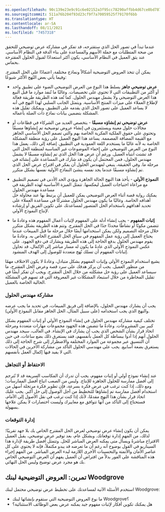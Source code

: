```yaml
---
ms.openlocfilehash: 90c139e23e9c91c6e02152a3f95cc78290affbb4d67ce0bd7876820ec1972851
ms.sourcegitcommit: 511a76b204f93d23cf9f7a70059525f79170f6bb
ms.translationtype: HT
ms.contentlocale: ar-SA
ms.lasthandoff: 08/11/2021
ms.locfileid: "7457318"
---
```

عندما تبدأ في تصور الحل الذي ستقترحه، قد تفكر في مشاركة عرض توضيحي للتحقق من صحة المتطلبات مع حملة الأسهم والمساعدة على بناء الدقة في النظام الأساسي. عند يثق العميل في النظام الأساسي، يكون أكثر استعدادًا لقبول الحلول المقترحة بحماس.

يمكن أن تتخذ العروض التوضيحية أشكالاً ونماذج مختلفة، اعتمادًا على الحل المقترح. وفيما يأتي بعض النُهج الأكثر شيوعًا:

-   **عرض توضيحي جاهز** يسلط هذا النوع من العرض التوضيحي الضوء على تطبيق واحد أو أكثر من التطبيقات التي لا تحتوي على تخصيصات. وغالبًا ما تُنفذ موارد ما قبل البيع هذا العرض التوضيحي ولا يشمل مهندس الحلول.
    كما تُعد هذه الطريقة طريقة فعالة لإطلاع العملاء على ميزات المنتج الأساسية. ويتمثل الجانب السلبي لهذا النهج في أنه لا يساعد العميل على تصور الحل الذي يقدمه على التطبيق. ويمكنك تقليل هذه المشكلة بتضمين بيانات نماذج ذات الصلة بأعماله.

-   **عرض توضيحي تم إنشاؤه مسبقًا** - يتخصص العديد من الشركاء في قطاعات أو مجالات حلول معينة ويستثمرون في إنشاء عروض توضيحية تم إنشاؤها مسبقًا وتحتوي على حقوق الملكية الفكرية الخاصة بهم والتي تصمم الحل الأساسي الجاهز مع القيمة المضافة المصممة. يساعد هذا النهج العميل على رؤية منطقة المشكلة الخاصة به لأنه غالبًا ما يستخدم اللغة العمودية في التطبيق. إضافة إلى ذلك، يعمل هذا النوع من العرض التوضيحي على إخفاء الموضوعات غير المناسبة لمنطقة الحل التي قد تشتت انتباه العميل. ورغم أن عرض هذا الحل الذي تم إنشاؤه مسبقًا لا يشمل مهندس الحلول، فمن المحتمل أن يكون قد شارك في المساعدة على إنشائه في مرحلة ما. وفي الحقيقة، ينبغي لمهندس الحلول أن يفكر في اقتراح عرض الحل الذي تم إنشاؤه مسبقًا عندما يجد نفسه ينشئ النماذج الأولية نفسها بشكل متكرر.

-   **النموذج الأولي** - يأخذ هذا النهج الحالة الجاهزة ويؤدي الحد الأدنى في تصميم التطبيق مع مراعاة احتياجات العميل ليعكسها. تتمثل الميزة الأساسية لهذه الطريقة في مساعدة مهندس الحلول  
    يمكنك رواية قصة أثناء العرض التوضيحي يمكن للعميل أن يرتبط بها عند محاولة حل أهدافه الخاصة. وغالبًا ما يكون مهندس الحلول مشتركًا في مساعدة العملاء على تحديد أهدافهم باستخدام الحل المتصور لمساعدتك على تكوين الفريق أو إرشاده لإنتاج النموذج الأولي.

-   **إثبات المفهوم** - يجب إنشاء أدلة على المفهوم لإثبات أعمال المفهوم هذه وعادةً ما تتضمن مكونًا أو نشاطًا محددًا جدًا في الحل المقترح. وتتم هذه الطريقة بشكل متكرر خلال مرحلة التصميم ولكن يمكن استخدامها أيضًا خلال مرحلة ما قبل المبيعات عندما يحتاج العميل إلى رؤية عمل المفهوم في سياق الحل المقترح الخاص به. وعادةً ما يقوم مهندس الحلول بدفع الحاجة إلى هذه الطريقة ويشارك في دفع الجهود. على عكس النموذج الأولي الذي عادةً ما يكون له مسار مباشر إلى الإكمال، قد تحاول إثباتات المفهوم أن تسلك نُهج متعددة للوصول إلى الهدف المنشود.

يشيع استخدام النموذج الأولي وإثبات المفهوم بشكل متبادل، وعادةً لا يكون الاختلاف مهمًا من منظور العميل.
يجب أن يركز هدفك على سرد قصة وعرض الحل المقترح، ما سيساعد العميل على رؤية حل مشكلته من خلال الحل المقترح. ويجب أن تفكر أيضًا في تقليل المخاطرة من خلال استبعاد المشكلات غير المعروفة التي قد تسهم في المشكلة الحالية الخاصة بالعميل.

### <a name="solution-architect-involvement"></a>مشاركة مهندس الحلول

يجب أن يشارك مهندس الحلول، بالإضافة إلى فريق المبيعات، في تحديد ما يجب عرضه والنهج الذي يجب استخدامه (على سبيل المثال، الحل الجاهز مقابل النموذج الأولي).

تختلف كيفية مشاركة مهندس الحلول في إنشاء النموذج الأولي أو إثبات المفهوم بشكل كبير بين المشروعات. وعادةً ما تتضمن هذه الجهود مجموعات مهارات متعددة ومرحلة اتخاذ قرار بشأن الشخص الذي يجب أن يشارك في الإنشاء. في الغالب، سيجد مهندس الحلول أنهم إذا أدوا ببساطة كل العمل بأنفسهم، فقد يستغرق ذلك بضع ساعات، في حين أن التنسيق عبر مجموعة من الموارد المختلفة والاضطرار إلى شرح الحاجة إلى ذلك يستغرق بضعة أسابيع. يجب على مهندسي الحلول التأكد من مشاركة الآخرين في الحالات التي لا يفيد فيها إكمال العمل بأنفسهم.

### <a name="keep-or-discard"></a>الاحتفاظ أو التجاهل

عند إنشاء نموذج أولي أو إثبات مفهوم، يجب أن تدرك أن المكاسب السريعة قد لا تُترجم إلى أفضل ممارسة للحلول الجاهزة للإنتاج. وليس من الصعب اتباع أفضل الممارسات؛ ومع ذلك، إذا كنت ترغب في عرض فكرة بسرعة، فإن تطوير فكرة مرتجلة أسهل من استخدام أفضل ممارسة تم إنشاؤها للتخطيط من أجل الوصول إلى حل أكبر. يجب عليك اتخاذ قرار بشأن هذا النهج مقدمًا، لأنك إذا كنت ترغب في نقل الأصول إلى الأمام، فستحتاج إلى التأكد من أنها تتوافق مع معاييرك وليست اختصارات لا يمكن علاجها بسهولة.

### <a name="manage-expectations"></a>إدارة التوقعات

يمكن أن يكون إنشاء عرض توضيحي لعرض الحل المقترح الخاص بك بلا جهد تقريبًا؛ لذلك، من المهم إدارة توقعاتك. وبشكل عام، بعد توفير عرض توضيحي، يقبل العميل الاقتراح مباشرةً ويسأل متى يمكنه العرض المباشر للحل. وتتمثل أفضل طريقة لإدارة هذا السيناريو في القول بوضوح أنه رغم أن ما تعرضه قد يبدو مكتملاً، فإنه لا يحتوي على كل عناصر الأمان والأتمتة والتحسينات الأخرى اللازمة لبدء العرض المباشر. من المهم إجراء هذه المناقشة على الفور بدلاً من افتراض أن العميل يفهم أن العرض التوضيحي الخاص بك هو مجرد عرض توضيح وليس الحل النهائي.

## <a name="exercise-demos-for-woodgrove-bank"></a>تمرين: العروض التوضيحية لبنك Woodgrove

استخدم الأسئلة الآتية لمساعدتك على تخطيط عرض توضيحي محتمل لبنك Woodgrove:

- ما نوع العروض التوضيحية التي ستقوم بإنشائها لبنك Woodgrove؟ 
- هل يمكنك تكوين أفكار لإثبات مفهوم جيد يمكنه عرض بعض الوظائف الاستثنائية؟

